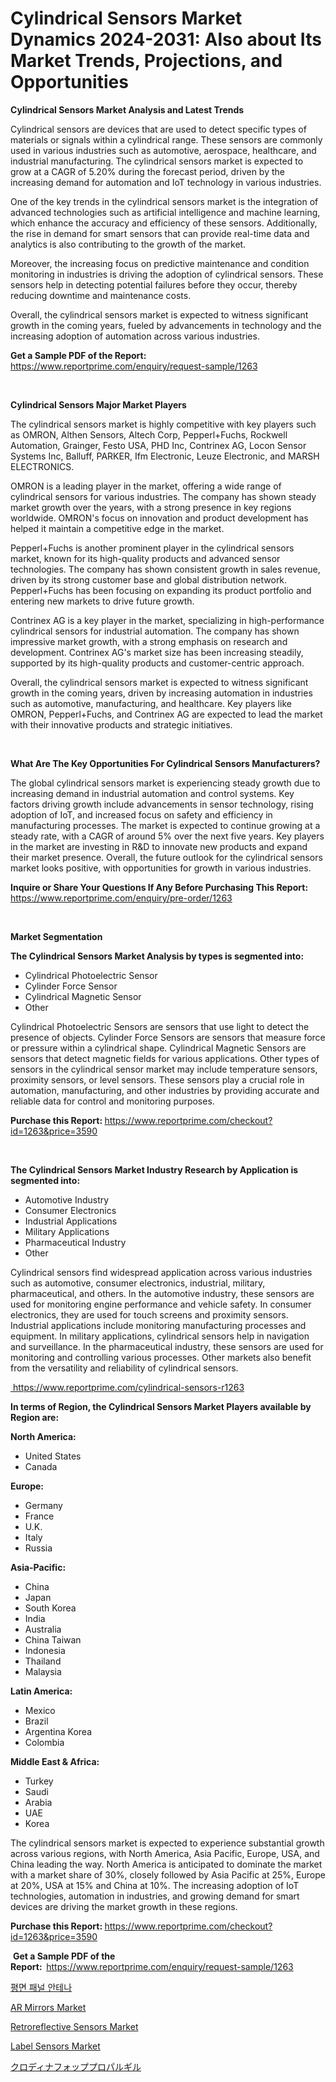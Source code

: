 <p><h1>Cylindrical Sensors Market Dynamics 2024-2031: Also about Its Market Trends, Projections, and Opportunities</h1></p><p><strong>Cylindrical Sensors Market Analysis and Latest Trends</strong></p>
<p><p>Cylindrical sensors are devices that are used to detect specific types of materials or signals within a cylindrical range. These sensors are commonly used in various industries such as automotive, aerospace, healthcare, and industrial manufacturing. The cylindrical sensors market is expected to grow at a CAGR of 5.20% during the forecast period, driven by the increasing demand for automation and IoT technology in various industries.</p><p>One of the key trends in the cylindrical sensors market is the integration of advanced technologies such as artificial intelligence and machine learning, which enhance the accuracy and efficiency of these sensors. Additionally, the rise in demand for smart sensors that can provide real-time data and analytics is also contributing to the growth of the market.</p><p>Moreover, the increasing focus on predictive maintenance and condition monitoring in industries is driving the adoption of cylindrical sensors. These sensors help in detecting potential failures before they occur, thereby reducing downtime and maintenance costs.</p><p>Overall, the cylindrical sensors market is expected to witness significant growth in the coming years, fueled by advancements in technology and the increasing adoption of automation across various industries.</p></p>
<p><strong>Get a Sample PDF of the Report:&nbsp;</strong> <a href="https://www.reportprime.com/enquiry/request-sample/1263">https://www.reportprime.com/enquiry/request-sample/1263</a></p>
<p>&nbsp;</p>
<p><strong>Cylindrical Sensors Major Market Players</strong></p>
<p><p>The cylindrical sensors market is highly competitive with key players such as OMRON, Althen Sensors, Altech Corp, Pepperl+Fuchs, Rockwell Automation, Grainger, Festo USA, PHD Inc, Contrinex AG, Locon Sensor Systems Inc, Balluff, PARKER, Ifm Electronic, Leuze Electronic, and MARSH ELECTRONICS.</p><p>OMRON is a leading player in the market, offering a wide range of cylindrical sensors for various industries. The company has shown steady market growth over the years, with a strong presence in key regions worldwide. OMRON's focus on innovation and product development has helped it maintain a competitive edge in the market. </p><p>Pepperl+Fuchs is another prominent player in the cylindrical sensors market, known for its high-quality products and advanced sensor technologies. The company has shown consistent growth in sales revenue, driven by its strong customer base and global distribution network. Pepperl+Fuchs has been focusing on expanding its product portfolio and entering new markets to drive future growth.</p><p>Contrinex AG is a key player in the market, specializing in high-performance cylindrical sensors for industrial automation. The company has shown impressive market growth, with a strong emphasis on research and development. Contrinex AG's market size has been increasing steadily, supported by its high-quality products and customer-centric approach.</p><p>Overall, the cylindrical sensors market is expected to witness significant growth in the coming years, driven by increasing automation in industries such as automotive, manufacturing, and healthcare. Key players like OMRON, Pepperl+Fuchs, and Contrinex AG are expected to lead the market with their innovative products and strategic initiatives.</p></p>
<p>&nbsp;</p>
<p><strong>What Are The Key Opportunities For Cylindrical Sensors Manufacturers?</strong></p>
<p><p>The global cylindrical sensors market is experiencing steady growth due to increasing demand in industrial automation and control systems. Key factors driving growth include advancements in sensor technology, rising adoption of IoT, and increased focus on safety and efficiency in manufacturing processes. The market is expected to continue growing at a steady rate, with a CAGR of around 5% over the next five years. Key players in the market are investing in R&D to innovate new products and expand their market presence. Overall, the future outlook for the cylindrical sensors market looks positive, with opportunities for growth in various industries.</p></p>
<p><strong>Inquire or Share Your Questions If Any Before Purchasing This Report:</strong> <a href="https://www.reportprime.com/enquiry/pre-order/1263">https://www.reportprime.com/enquiry/pre-order/1263</a></p>
<p>&nbsp;</p>
<p><strong>Market Segmentation</strong></p>
<p><strong>The Cylindrical Sensors Market Analysis by types is segmented into:</strong></p>
<p><ul><li>Cylindrical Photoelectric Sensor</li><li>Cylinder Force Sensor</li><li>Cylindrical Magnetic Sensor</li><li>Other</li></ul></p>
<p><p>Cylindrical Photoelectric Sensors are sensors that use light to detect the presence of objects. Cylinder Force Sensors are sensors that measure force or pressure within a cylindrical shape. Cylindrical Magnetic Sensors are sensors that detect magnetic fields for various applications. Other types of sensors in the cylindrical sensor market may include temperature sensors, proximity sensors, or level sensors. These sensors play a crucial role in automation, manufacturing, and other industries by providing accurate and reliable data for control and monitoring purposes.</p></p>
<p><strong>Purchase this Report:&nbsp;</strong><a href="https://www.reportprime.com/checkout?id=1263&price=3590">https://www.reportprime.com/checkout?id=1263&price=3590</a></p>
<p>&nbsp;</p>
<p><strong>The Cylindrical Sensors Market Industry Research by Application is segmented into:</strong></p>
<p><ul><li>Automotive Industry</li><li>Consumer Electronics</li><li>Industrial Applications</li><li>Military Applications</li><li>Pharmaceutical Industry</li><li>Other</li></ul></p>
<p><p>Cylindrical sensors find widespread application across various industries such as automotive, consumer electronics, industrial, military, pharmaceutical, and others. In the automotive industry, these sensors are used for monitoring engine performance and vehicle safety. In consumer electronics, they are used for touch screens and proximity sensors. Industrial applications include monitoring manufacturing processes and equipment. In military applications, cylindrical sensors help in navigation and surveillance. In the pharmaceutical industry, these sensors are used for monitoring and controlling various processes. Other markets also benefit from the versatility and reliability of cylindrical sensors.</p></p>
<p><a href="https://www.reportprime.com/cylindrical-sensors-r1263">&nbsp;https://www.reportprime.com/cylindrical-sensors-r1263</a></p>
<p><strong>In terms of Region, the Cylindrical Sensors Market Players available by Region are:</strong></p>
<p>
    <p> <strong> North America: </strong>
        <ul>
            <li>United States</li>
            <li>Canada</li>
        </ul>
        </p> 
    <p> <strong> Europe: </strong>
        <ul>
            <li>Germany</li>
            <li>France</li>
            <li>U.K.</li>
            <li>Italy</li>
            <li>Russia</li>
        </ul>
        </p> 
    <p> <strong> Asia-Pacific: </strong>
        <ul>
            <li>China</li>
            <li>Japan</li>
            <li>South Korea</li>
            <li>India</li>
            <li>Australia</li>
            <li>China Taiwan</li>
            <li>Indonesia</li>
            <li>Thailand</li>
            <li>Malaysia</li>
        </ul>
        </p> 
    <p> <strong> Latin America: </strong>
        <ul>
            <li>Mexico</li>
            <li>Brazil</li>
            <li>Argentina Korea</li>
            <li>Colombia</li>
        </ul>
        </p> 
    <p> <strong> Middle East & Africa: </strong>
        <ul>
            <li>Turkey</li>
            <li>Saudi</li>
            <li>Arabia</li>
            <li>UAE</li>
            <li>Korea</li>
        </ul>
    </p>
    </p>
<p><p>The cylindrical sensors market is expected to experience substantial growth across various regions, with North America, Asia Pacific, Europe, USA, and China leading the way. North America is anticipated to dominate the market with a market share of 30%, closely followed by Asia Pacific at 25%, Europe at 20%, USA at 15% and China at 10%. The increasing adoption of IoT technologies, automation in industries, and growing demand for smart devices are driving the market growth in these regions.</p></p>
<p><strong>Purchase this Report: </strong><a href="https://www.reportprime.com/checkout?id=1263&price=3590">https://www.reportprime.com/checkout?id=1263&price=3590</a></p>
<p>&nbsp;<strong>Get a Sample PDF of the Report:&nbsp;&nbsp;</strong><a href="https://www.reportprime.com/enquiry/request-sample/1263">https://www.reportprime.com/enquiry/request-sample/1263</a></p>
<p><strong></strong></p>
<p><p><a href="https://github.com/vsckjg50460/Market-Research-Report-List-2/blob/main/582510868498.md">평면 패널 안테나</a></p><p><a href="https://issuu.com/reportprime-2/docs/ar-mirrors-market-size-2030.pptx">AR Mirrors Market</a></p><p><a href="https://github.com/lubmix/Market-Research-Report-List-2/blob/main/retroreflective-sensors-market.md">Retroreflective Sensors Market</a></p><p><a href="https://github.com/joannagoyvaerts/Market-Research-Report-List-2/blob/main/label-sensors-market.md">Label Sensors Market</a></p><p><a href="https://github.com/andym141978/Market-Research-Report-List-1/blob/main/266269171009.md">クロディナフォッププロパルギル</a></p></p>